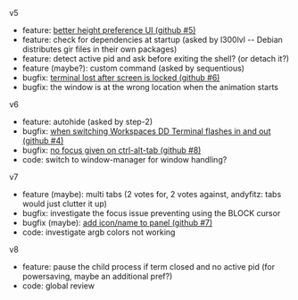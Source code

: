 v5
- feature: [better height preference UI (github #5)](https://github.com/zzrough/gs-extensions-drop-down-terminal/issues/5)
- feature: check for dependencies at startup (asked by l300lvl -- Debian distributes gir files in their own packages)
- feature: detect active pid and ask before exiting the shell? (or detach it?)
- feature (maybe?): custom command (asked by sequentious)
- bugfix: [terminal lost after screen is locked (github #6)](https://github.com/zzrough/gs-extensions-drop-down-terminal/issues/6)
- bugfix: the window is at the wrong location when the animation starts

v6
- feature: autohide (asked by step-2)
- bugfix: [when switching Workspaces DD Terminal flashes in and out (github #4)](https://github.com/zzrough/gs-extensions-drop-down-terminal/issues/4)
- bugfix: [no focus given on ctrl-alt-tab (github #8)](https://github.com/zzrough/gs-extensions-drop-down-terminal/issues/8)
- code: switch to window-manager for window handling?

v7
- feature (maybe): multi tabs (2 votes for, 2 votes against, andyfitz: tabs would just clutter it up)
- bugfix: investigate the focus issue preventing using the BLOCK cursor
- bugfix (maybe): [add icon/name to panel (github #7)](https://github.com/zzrough/gs-extensions-drop-down-terminal/issues/7)
- code: investigate argb colors not working

v8
- feature: pause the child process if term closed and no active pid (for powersaving, maybe an additional pref?)
- code: global review
